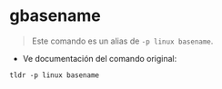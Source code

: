 # gbasename

> Este comando es un alias de `-p linux basename`.

- Ve documentación del comando original:

`tldr -p linux basename`
